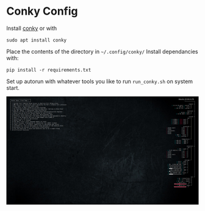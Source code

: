 # Conky Config
Install [conky](https://github.com/brndnmtthws/conky) or with 
```
sudo apt install conky
```
Place the contents of the directory in `~/.config/conky/`
Install dependancies with:
```
pip install -r requirements.txt
```
Set up autorun with whatever tools you like to run `run_conky.sh` on system start.

![screenshot](conky_ss.png)
